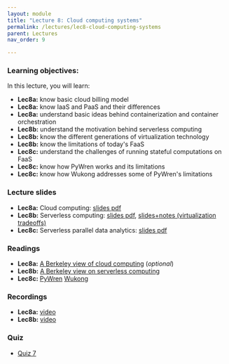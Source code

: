 ```yaml
---
layout: module
title: "Lecture 8: Cloud computing systems"
permalink: /lectures/lec8-cloud-computing-systems
parent: Lectures
nav_order: 9

---
```


### Learning objectives:

In this lecture, you will learn:

* **Lec8a:** know basic cloud billing model
* **Lec8a:** know IaaS and PaaS and their differences
* **Lec8a:** understand basic ideas behind containerization and container orchestration
* **Lec8b:** understand the motivation behind serverless computing
* **Lec8b:** know the different generations of virtualization technology
* **Lec8b:** know the limitations of today's FaaS
* **Lec8c:** understand the challenges of running stateful computations on FaaS
* **Lec8c:** know how PyWren works and its limitations
* **Lec8c:** know how Wukong addresses some of PyWren's limitations



### Lecture slides

* **Lec8a:** Cloud computing: [slides pdf](/ds5110-cs5501-spring24/assets/docs/lec8a-cloud-computing.pdf)
* **Lec8b:** Serverless computing: [slides pdf](/ds5110-cs5501-spring24/assets/docs/lec8b-serverless-computing.pdf), [slides+notes (virtualization tradeoffs)](/ds5110-cs5501-spring24/assets/docs/lec8b-serverless-computing+notes.pdf)
* **Lec8c:** Serverless parallel data analytics: [slides pdf](/ds5110-cs5501-spring24/assets/docs/lec8c-serverless-analytics.pdf)


### Readings 

* **Lec8a:** [A Berkeley view of cloud computing](https://www2.eecs.berkeley.edu/Pubs/TechRpts/2009/EECS-2009-28.pdf) (*optional*)
* **Lec8b:** [A Berkeley view on serverless computing](https://www2.eecs.berkeley.edu/Pubs/TechRpts/2019/EECS-2019-3.pdf) 
* **Lec8c:** [PyWren](https://arxiv.org/pdf/1702.04024.pdf) [Wukong](https://tddg.github.io/assets/pdf/socc20-wukong.pdf)



### Recordings

* **Lec8a:** [video](https://edstem.org/us/courses/53518/discussion/4633946)
* **Lec8b:** [video](https://edstem.org/us/courses/53518/discussion/4646207)


### Quiz

* [Quiz 7](https://forms.gle/d7vpQA7XE3G9SDaz9)

